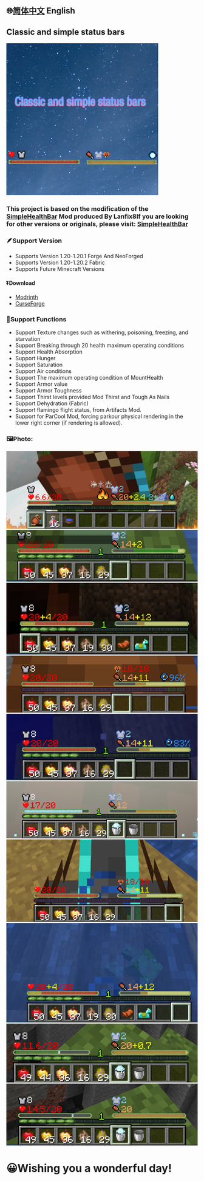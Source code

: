 ## 🌐[简体中文](https://github.com/Xing-C/Classic-and-simple-status-bars)  English
## Classic and simple status bars
![logo](/src/main/resources/image.png)

### This project is based on the modification of the [SimpleHealthBar](https://github.com/Lanfix8/SimpleHealthBar-Forge) Mod produced By Lanfix8If you are looking for other versions or originals, please visit: [SimpleHealthBar](https://github.com/Lanfix8/SimpleHealthBar-Forge)

### 🪶Support Version
- Supports Version 1.20-1.20.1 Forge And NeoForged
- Supports Version 1.20-1.20.2 Fabric
- Supports Future Minecraft Versions

#### ⏬Download
- [Modrinth](https://modrinth.com/mod/cssb)
- [CurseForge](https://curseforge.com/minecraft/mc-mods/classic-and-simple-status-bars)

### 🌈Support Functions
- Support Texture changes such as withering, poisoning, freezing, and starvation
- Support Breaking through 20 health maximum operating conditions
- Support Health Absorption
- Support Hunger
- Support Saturation
- Support Air conditions
- Support The maximum operating condition of MountHealth
- Support Armor value
- Support Armor Toughness
- Support Thirst levels provided Mod Thirst and Tough As Nails
- Support Dehydration (Fabric)
- Support flamingo flight status, from Artifacts Mod.
- Support for ParCool Mod, forcing parkour physical rendering in the lower right corner (if rendering is allowed).

### 🖼️Photo:
  ![0](/Textures/in/0.png)
  ![1](/Textures/in/1.png)
  ![2](/Textures/in/2.png)
  ![3](/Textures/in/3.png)
  ![4](/Textures/in/4.png)
  ![5](/Textures/in/5.png)
  ![6](/Textures/in/6.png)
  ![7](/Textures/in/7.png)
  ![8](/Textures/in/8.png)
  ![9](/Textures/in/9.png)

# 😀Wishing you a wonderful day!